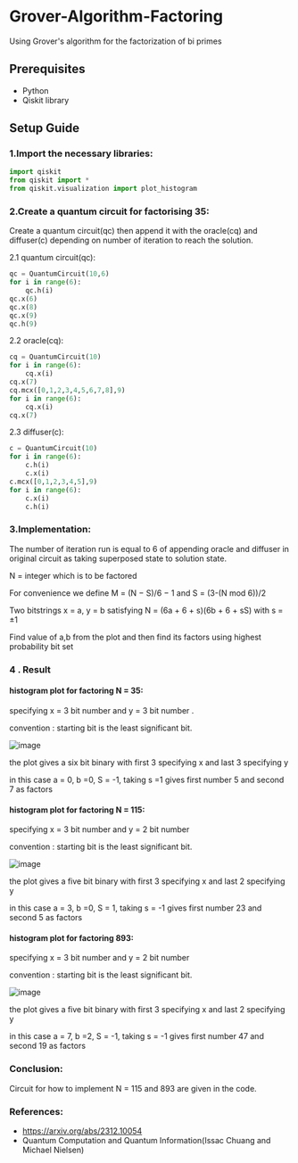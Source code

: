 # Grover-Algorithm-Factoring
Using Grover's algorithm for the factorization of bi primes
## Prerequisites
* Python
* Qiskit library
## Setup Guide
### 1.Import the necessary libraries:
```python
import qiskit
from qiskit import * 
from qiskit.visualization import plot_histogram
```
### 2.Create a quantum circuit for factorising 35:
Create a quantum circuit(qc) then append it with the oracle(cq) and diffuser(c) depending on number of iteration to reach the solution.

2.1 quantum circuit(qc):
```python
qc = QuantumCircuit(10,6)
for i in range(6):
    qc.h(i)
qc.x(6)
qc.x(8)
qc.x(9)
qc.h(9)
```
2.2 oracle(cq):
```python
cq = QuantumCircuit(10)
for i in range(6):
    cq.x(i)
cq.x(7)
cq.mcx([0,1,2,3,4,5,6,7,8],9)
for i in range(6):
    cq.x(i)
cq.x(7)
```
2.3 diffuser(c):
```python
c = QuantumCircuit(10)
for i in range(6):
    c.h(i)
    c.x(i)
c.mcx([0,1,2,3,4,5],9)
for i in range(6):
    c.x(i)
    c.h(i)
```
### 3.Implementation:
The number of iteration run is equal to 6 of appending oracle and diffuser in original circuit as taking superposed state to solution state.

 N = integer which is to be factored
 
For convenience we define M = (N − S)/6 − 1 and S = (3-(N mod 6))/2

Two bitstrings x = a, y = b satisfying N = (6a + 6 + s)(6b + 6 + sS) with s = ±1

Find value of a,b from the plot and then find its factors using highest probability bit set

### 4 . Result
#### histogram plot for factoring N = 35:

specifying x = 3 bit number and y = 3 bit number .

convention : starting bit is the least significant bit.

![image](https://github.com/Alokphy/Quantum-Factoring-Grovers-Algorithm/assets/171216145/cc9bd866-47b5-4ef2-9cb2-d2cab45bfdcf)


the plot gives  a six bit binary with first 3 specifying x and last 3 specifying y

in this case a = 0, b =0, S = -1, taking s =1 gives first number 5 and second 7 as factors 

#### histogram plot for factoring N = 115:

specifying x = 3 bit number and y = 2 bit number

convention : starting bit is the least significant bit.

![image](https://github.com/Alokphy/Quantum-Factoring-Grovers-Algorithm/assets/171216145/2ea1253b-dc93-4c01-85df-2f3b35678ae2)

the plot gives  a five bit binary with first 3 specifying x and last 2 specifying y

in this case a = 3, b =0, S = 1, taking s = -1 gives first number 23 and second 5 as factors

#### histogram plot for factoring 893:

specifying x = 3 bit number and y = 2 bit number

convention : starting bit is the least significant bit.

![image](https://github.com/Alokphy/Quantum-Factoring-Grovers-Algorithm/assets/171216145/c64200d4-feda-431c-91ab-96bdaadc4d66)

the plot gives  a five bit binary with first 3 specifying x and last 2 specifying y

in this case a = 7, b =2, S = -1, taking s = -1 gives first number 47 and second 19 as factors

### Conclusion:
Circuit for how to implement  N = 115 and 893 are given in the code.

### References:
* https://arxiv.org/abs/2312.10054
* Quantum Computation and Quantum Information(Issac Chuang and Michael Nielsen)
























  




